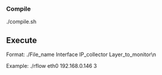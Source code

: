 ### Compile

./compile.sh


<h2>Execute</h2>
Format: ./File_name Interface IP_collector Layer_to_monitor\n

Example: ./rflow eth0 192.168.0.146 3

